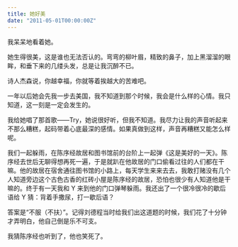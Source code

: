 ```yaml
---
title: 她好美
date: "2011-05-01T00:00:00Z"
---
```


我呆呆地看着她。

她生得很美，这是谁也无法否认的。弯弯的柳叶眉，精致的鼻子，加上黑溜溜的眼眸，和垂下来的几缕头发，总是让我沉醉不已。

诗人杰森说，你越幸福，你就等着挨越大的苦难吧。

一年以后她会先我一步去美国，我不知道到那个时候，我会是什么样的心情。我只知道，这一刻是一定会发生的。

我给她唱了那首歌——Try，她说很好听，但我不知道。我尽力让我的声音听起来不那么糟糕，起码带着心底最深的感情。如果真做到这样，声音再糟糕又能怎么样呢。

我们一起躲雨，在陈序经故居和图书馆前的台阶上一起弹《这是美好的一天》。陈序经去世后无聊得想再死一遍，于是就趴在他故居的门口偷看过往的人们都在干嘛。他的故居在宿舍通往图书馆的小路上，每天学生来来去去，我敢打赌没有几个人知道旁边这个古色古香的红砖小屋是陈序经的故居，恐怕也很少有人知道他是干嘛的。终于有一天我和 Y 来到他的门口弹琴躲雨。我还出了一个很冷很冷的歇后语给 Y 猜：背着手撒尿，打一歇后语？

答案是“不服（不扶）”。记得刘德程当时给我们出这道题的时候，我们花了十分钟才弄明白，他自己倒是乐不可支。

我猜陈序经也听到了，他也笑死了。
